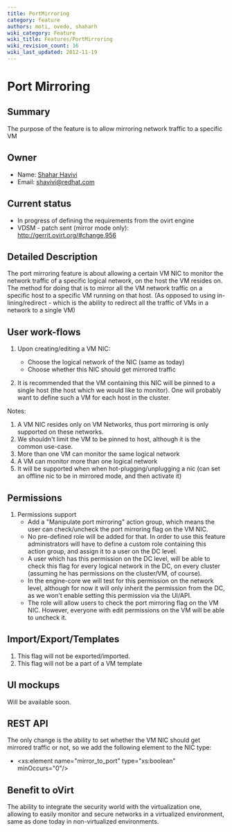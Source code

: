 ```yaml
---
title: PortMirroring
category: feature
authors: moti, ovedo, shaharh
wiki_category: Feature
wiki_title: Features/PortMirroring
wiki_revision_count: 16
wiki_last_updated: 2012-11-19
---
```


# Port Mirroring

## Summary

The purpose of the feature is to allow mirroring network traffic to a specific VM

## Owner

*   Name: [ Shahar Havivi](User:Shaharh)
*   Email: <shavivi@redhat.com>

## Current status

*   In progress of defining the requirements from the ovirt engine
*   VDSM - patch sent (mirror mode only): <http://gerrit.ovirt.org/#change,956>

## Detailed Description

The port mirroring feature is about allowing a certain VM NIC to monitor the network traffic of a specific logical network, on the host the VM resides on. The method for doing that is to mirror all the VM network traffic on a specific host to a specific VM running on that host. (As opposed to using in-lining/redirect - which is the ability to redirect all the traffic of VMs in a network to a single VM)

## User work-flows

1.  Upon creating/editing a VM NIC:
    -   Choose the logical network of the NIC (same as today)
    -   Choose whether this NIC should get mirrored traffic

2.  It is recommended that the VM containing this NIC will be pinned to a single host (the host which we would like to monitor). One will probably want to define such a VM for each host in the cluster.

Notes:

1.  A VM NIC resides only on VM Networks, thus port mirroring is only supported on these networks.
2.  We shouldn't limit the VM to be pinned to host, although it is the common use-case.
3.  More than one VM can monitor the same logical network
4.  A VM can monitor more than one logical network
5.  It will be supported when when hot-plugging/unplugging a nic (can set an offline nic to be in mirrored mode, and then activate it)

## Permissions

1.  Permissions support
    -   Add a "Manipulate port mirroring" action group, which means the user can check/uncheck the port mirroring flag on the VM NIC.
    -   No pre-defined role will be added for that. In order to use this feature administrators will have to define a custom role containing this action group, and assign it to a user on the DC level.
    -   A user which has this permission on the DC level, will be able to check this flag for every logical network in the DC, on every cluster (assuming he has permissions on the cluster/VM, of course).
    -   In the engine-core we will test for this permission on the network level, although for now it will only inherit the permission from the DC, as we won't enable setting this permission via the UI/API.
    -   The role will allow users to check the port mirroring flag on the VM NIC. However, everyone with edit permissions on the VM will be able to uncheck it.

## Import/Export/Templates

1.  This flag will not be exported/imported.
2.  This flag will not be a part of a VM template

## UI mockups

Will be available soon.

## REST API

The only change is the ability to set whether the VM NIC should get mirrored traffic or not, so we add the following element to the NIC type:

*   <xs:element name="mirror_to_port" type="xs:boolean" minOccurs="0"/>

## Benefit to oVirt

The ability to integrate the security world with the virtualization one, allowing to easily monitor and secure networks in a virtualized environment, same as done today in non-virtualized environments.

